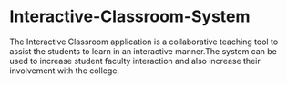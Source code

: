 # Interactive-Classroom-System
The Interactive Classroom application is a collaborative teaching tool to assist the students to learn in an interactive manner.The system can be used to increase student faculty interaction and also increase their involvement with the college.
